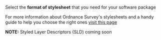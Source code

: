 Select the **format of stylesheet** that you need for your software package

For more information about Ordnance Survey's stylesheets and a handy guide to help you choose the right ones [visit this page](http://www.ordnancesurvey.co.uk/resources/carto-design/cartographic-stylesheets.html)

**NOTE:** Styled Layer Descriptors (SLD) coming soon